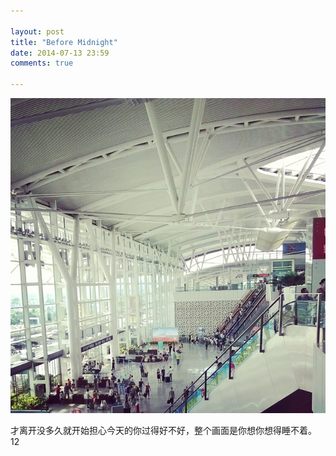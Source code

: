 ```yaml
---

layout: post
title: "Before Midnight"
date: 2014-07-13 23:59
comments: true

---
```

![广州南站](/media/pic/GuangZhouNan.jpg)

才离开没多久就开始担心今天的你过得好不好，整个画面是你想你想得睡不着。  
12